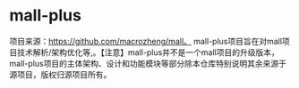 # mall-plus
项目来源：https://github.com/macrozheng/mall。  mall-plus项目旨在对mall项目技术解析/架构优化等,。【注意】mall-plus并不是一个mall项目的升级版本，mall-plus项目的主体架构、设计和功能模块等部分除本仓库特别说明其余来源于源项目，版权归源项目所有。
